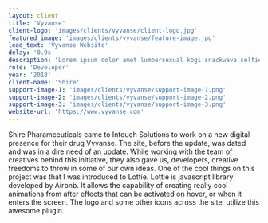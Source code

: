 ```yaml
---
layout: client
title: 'Vyvanse'
client-logo: 'images/clients/vyvanse/client-logo.jpg'
featured_image: 'images/clients/vyvanse/feature-image.jpg'
lead_text: 'Vyvanse Website'
delay: '0.9s'
description: 'Lorem ipsum dolor amet lumbersexual kogi snackwave selfies before they sold out. Wolf shabby chic fanny pack, biodiesel shaman bicycle rights cronut mixtape prism chicharrones edison bulb flexitarian. Beard kinfolk tilde air plant tacos cronut messenger bag, marfa hell of. Kombucha microdosing salvia gluten-free chillwave swag.'
role: 'Developer'
year: '2018'
client-name: 'Shire'
support-image-1: 'images/clients/vyvanse/support-image-1.png'
support-image-2: 'images/clients/vyvanse/support-image-2.png'
support-image-3: 'images/clients/vyvanse/support-image-3.png'
website-url: 'https://www.vyvanse.com'
---
```

Shire Pharamceuticals came to Intouch Solutions to work on a new digital presence for their drug Vyvanse. The site, before the update, was dated and was in a dire need of an update. While working with the team of creatives behind this initiative, they also gave us, developers, creative freedoms to throw in some of our own ideas. One of the cool things on this project was that I was introduced to Lottie. Lottie is javascript library developed by Airbnb. It allows the capability of creating really cool animations from after effects that can be activated on hover, or when it enters the screen. The logo and some other icons across the site, utilize this awesome plugin.  
